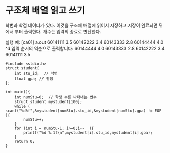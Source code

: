 
# 구조체 배열 읽고 쓰기

학번과 학점 데이터가 있다. 이것을 구조체 배열에 읽어서 저장하고
저장이 완료되면 뒤에서 부터 출력한다. 개수는 입력의 종료로 판단한다.

실행 예:
[ca01] a.out
60141111  3.5
60142222  3.4
60143333  2.8
60144444  4.0
^d
입력 순서의 역순으로 출력합니다:
60144444  4.0
60143333  2.8
60142222  3.4
60141111  3.5

```
#include <stdio.h>
struct student{
	int stu_id;  // 학번
	float gpa; // 평점
};

int main(){
	int numStu=0;  // 학생 수를 나타내는 변수
	struct student mystudent[100];
	while ( scanf("%d%f",&mystudent[numStu].stu_id,&mystudent[numStu].gpa) != EOF ){
		numStu++;
	}
	for (int i = numStu-1; i>=0;i--  ){
		printf("%d %.1f\n",mystudent[i].stu_id,mystudent[i].gpa);
	}
	return 0;
}

```